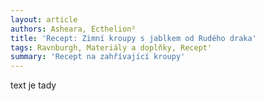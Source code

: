 ```yaml
--- 
layout: article 
authors: Asheara, Ecthelion²
title: 'Recept: Zimní kroupy s jablkem od Rudého draka' 
tags: Ravnburgh, Materiály a doplňky, Recept' 
summary: 'Recept na zahřívající kroupy' 
---
```


text je tady
